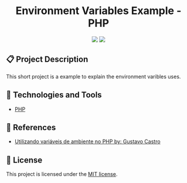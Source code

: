 <h1 align="center">
    Environment Variables Example - PHP
</h1>

<p align="center">
    <a href="https://opensource.org/licenses/MIT"><img src="https://img.shields.io/badge/License-MIT-yellow.svg"/></a>
    <img src="https://img.shields.io/badge/Status-Stable-green"/>
</p>

## :clipboard: Project Description

This short project is a example to explain the environment varibles uses.

## :wrench: Technologies and Tools

- [PHP](https://www.php.net/)

## :notebook: References

- [Utilizando variáveis de ambiente no PHP by: Gustavo Castro](https://medium.com/@ogustavocastro/utilizando-vari%C3%A1veis-de-ambiente-no-php-1c6d5e711b6f)

## :scroll: License

This project is licensed under the [MIT license](https://github.com/debgustavocastro/environment-variables-example-php/blob/master/LICENSE).

